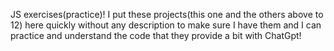 JS exercises(practice)!
I put these projects(this one and the others above to 12) here quickly without any description to make sure I have them and I can practice and understand the code that they provide a bit with ChatGpt!
